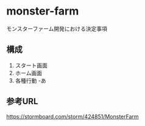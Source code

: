 # monster-farm
モンスターファーム開発における決定事項

## 構成
<ol>
  <li>スタート画面</li>
  <li>ホーム画面</li>
  <li>各種行動
    -あ
  </li>
</ol>

  <!-- *？？？トレーニング
  *？？？トレーニング
  *？？？トレーニング
  *？？？トレーニング
  *？？？トレーニング
  *？？？トレーニング
  *修行
    *？？？修行
    *？？？修行
    *？？？修行
    *？？？修行
    *？？？修行
    *？？？修行
3-2.対戦
  *VS CPU
  *VS PLAYER
  *大会 VS CPU
  *大会 VS PLAYER
3-3.生成
  *QRコード読み込み
  *QRコード撮影
3-4.設定
  *サウンド
  *？？？
  *？？？
  *？？？
  *？？？
  *？？？
  *？？？ -->
## 参考URL
<https://stormboard.com/storm/424851/MonsterFarm>
